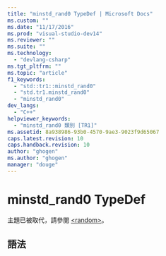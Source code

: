 ```yaml
---
title: "minstd_rand0 TypeDef | Microsoft Docs"
ms.custom: ""
ms.date: "11/17/2016"
ms.prod: "visual-studio-dev14"
ms.reviewer: ""
ms.suite: ""
ms.technology: 
  - "devlang-csharp"
ms.tgt_pltfrm: ""
ms.topic: "article"
f1_keywords: 
  - "std::tr1::minstd_rand0"
  - "std.tr1.minstd_rand0"
  - "minstd_rand0"
dev_langs: 
  - "C++"
helpviewer_keywords: 
  - "minstd_rand0 類別 [TR1]"
ms.assetid: 8a938986-93b0-4570-9ae3-9023f9d65067
caps.latest.revision: 10
caps.handback.revision: 10
author: "ghogen"
ms.author: "ghogen"
manager: "douge"
---
```

# minstd_rand0 TypeDef
主題已被取代，請參閱 [\<random\>](../Topic/%3Crandom%3E.md)。  
  
## 語法